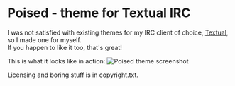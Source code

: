 # Poised - theme for Textual IRC

I was not satisfied with existing themes for my IRC client of choice, [Textual][1], so I made one for myself.  
If you happen to like it too, that's great!

This is what it looks like in action:
![Poised theme screenshot](http://i.imgur.com/70fIF0q.png)

Licensing and boring stuff is in copyright.txt.

[1]: https://github.com/Codeux/Textual "Textual IRC"
